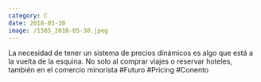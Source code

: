 ```yaml
--- 
category: C 
date: 2018-05-30 
image: /1505_2018-05-30.jpeg 
--- 
```


La necesidad de tener un sistema de precios dinámicos es algo que está a la vuelta de la esquina. No solo al comprar viajes o reservar hoteles, también en el comercio minorista #Futuro #Pricing #Conento